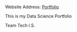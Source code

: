 Website Address: [ Portfolio](https://maielhadad99.github.io/Mai-Portfolio/)


This is my Data Science Portfolio

Team Tech I.S.
